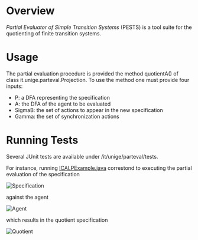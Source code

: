 # Overview

*Partial Evaluator of Simple Transition Systems* (PESTS) is a tool suite for the quotienting of finite transition systems.

# Usage

The partial evaluation procedure is provided the method quotientA() of class it.unige.parteval.Projection.
To use the method one must provide four inputs:
- P: a DFA representing the specification 
- A: the DFA of the agent to be evaluated
- SigmaB: the set of actions to appear in the new specification
- Gamma: the set of synchronization actions

# Running Tests

Several JUnit tests are available under /it/unige/parteval/tests.

For instance, running [ICALPExample.java](https://github.com/SCPTeam/pests/blob/master/src/it/unige/parteval/Test/ICALPExample.java) correstond to executing the partial evaluation of the specification

![Specification](https://github.com/SCPTeam/pests/blob/master/fig/P.png)

against the agent

![Agent](https://github.com/SCPTeam/pests/blob/master/fig/A.png)

which results in the quotient specification

![Quotient](https://github.com/SCPTeam/pests/blob/master/fig/PA.png)

